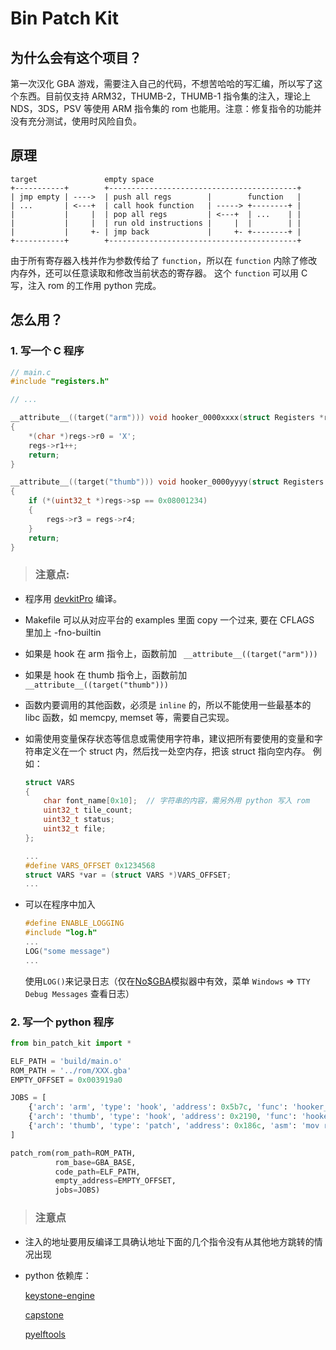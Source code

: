 # Bin Patch Kit

## 为什么会有这个项目？

第一次汉化 GBA 游戏，需要注入自己的代码，不想苦哈哈的写汇编，所以写了这个东西。目前仅支持 ARM32，THUMB-2，THUMB-1 指令集的注入，理论上 NDS，3DS，PSV 等使用 ARM 指令集的 rom 也能用。注意：修复指令的功能并没有充分测试，使用时风险自负。

## 原理

```
target               empty space
+-----------+        +------------------------------------------+
| jmp empty | ---->  | push all regs        |        function   |
| ...       | <---+  | call hook function   | -----> +--------+ |
|           |     |  | pop all regs         | <---+  | ...    | |
|           |     |  | run old instructions |     |  |        | |
|           |     +- | jmp back             |     +- +--------+ |
+-----------+        +------------------------------------------+
```
由于所有寄存器入栈并作为参数传给了 ```function```，所以在 ```function``` 内除了修改内存外，还可以任意读取和修改当前状态的寄存器。
这个 ```function``` 可以用 C 写，注入 rom 的工作用 python 完成。

## 怎么用？

### 1. 写一个 C 程序

```c
// main.c
#include "registers.h"

// ...

__attribute__((target("arm"))) void hooker_0000xxxx(struct Registers *regs)
{
    *(char *)regs->r0 = 'X';
    regs->r1++;
    return;
}

__attribute__((target("thumb"))) void hooker_0000yyyy(struct Registers *regs)
{
    if (*(uint32_t *)regs->sp == 0x08001234)
    {
        regs->r3 = regs->r4;
    }
    return;
}
```

> ### 注意点:
* 程序用 [devkitPro](https://github.com/devkitPro/installer/releases) 编译。
* Makefile 可以从对应平台的 examples 里面 copy 一个过来, 要在 CFLAGS 里加上 -fno-builtin
* 如果是 hook 在 arm 指令上，函数前加 ``` __attribute__((target("arm")))``` 
* 如果是 hook 在 thumb 指令上，函数前加 ``` __attribute__((target("thumb")))```
* 函数内要调用的其他函数，必须是 ```inline``` 的，所以不能使用一些最基本的 libc 函数，如 memcpy, memset 等，需要自己实现。
* 如需使用变量保存状态等信息或需使用字符串，建议把所有要使用的变量和字符串定义在一个 struct 内，然后找一处空内存，把该 struct 指向空内存。
  例如：
    ```c
    struct VARS
    {
        char font_name[0x10];  // 字符串的内容，需另外用 python 写入 rom
        uint32_t tile_count;
        uint32_t status;
        uint32_t file;
    };

    ...
    #define VARS_OFFSET 0x1234568
    struct VARS *var = (struct VARS *)VARS_OFFSET;
    ...

    ```

* 可以在程序中加入
  ```c
  #define ENABLE_LOGGING
  #include "log.h"
  ...
  LOG("some message")
  ...
  ```
  使用`LOG()`来记录日志（仅在[No$GBA](https://www.nogba.com/)模拟器中有效，菜单 `Windows` => `TTY Debug Messages` 查看日志）

### 2. 写一个 python 程序
```python
from bin_patch_kit import *

ELF_PATH = 'build/main.o'
ROM_PATH = '../rom/XXX.gba'
EMPTY_OFFSET = 0x003919a0

JOBS = [
    {'arch': 'arm', 'type': 'hook', 'address': 0x5b7c, 'func': 'hooker_0000xxxx'},
    {'arch': 'thumb', 'type': 'hook', 'address': 0x2190, 'func': 'hooker_0000yyyy'},
    {'arch': 'thumb', 'type': 'patch', 'address': 0x186c, 'asm': 'mov r8, r8; mov r8, r8;'},
]

patch_rom(rom_path=ROM_PATH,
          rom_base=GBA_BASE,
          code_path=ELF_PATH,
          empty_address=EMPTY_OFFSET,
          jobs=JOBS)

```
> ### 注意点
* 注入的地址要用反编译工具确认地址下面的几个指令没有从其他地方跳转的情况出现
* python 依赖库：
  
  [keystone-engine](https://pypi.org/project/keystone-engine/)

  [capstone](https://pypi.org/project/capstone/)

  [pyelftools](https://pypi.org/project/pyelftools/)